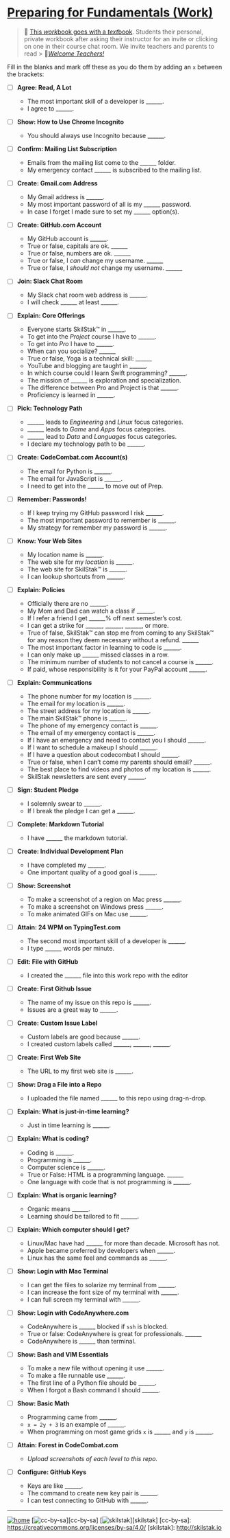 # [Preparing for Fundamentals (Work)](http://prep.skilstak.io)

> 💬 [This *work*book goes with a *text*book](http://prep.skilstak.io).
> Students their personal, private workbook after asking their
> instructor for an invite or clicking on one in their course chat
> room. We invite teachers and parents to read >  🍎[*Welcome
> Teachers!*]()

[*Welcom Teachers!*]: https://github.com/skilstak/prep/blob/gh-pages/teachers/README.md

Fill in the blanks and mark off these as you do them by adding an
`x` between the brackets:

- [ ] **Agree: Read, A Lot**

  * The most important skill of a developer is ______.
  * I agree to ______.

- [ ] **Show: How to Use Chrome Incognito**

  * You should always use Incognito because ______.

- [ ] **Confirm: Mailing List Subscription**

  * Emails from the mailing list come to the ______ folder.
  * My emergency contact ______ is subscribed to the mailing list.

- [ ] **Create: Gmail.com Address**

  * My Gmail address is ______.
  * My most important password of all is my ______ password.
  * In case I forget I made sure to set my ______ option(s).

- [ ] **Create: GitHub.com Account**

  * My GitHub account is ______.
  * True or false, capitals are ok. ______
  * True or false, numbers are ok. ______
  * True or false, I *can* change my username. ______
  * True or false, I *should not* change my username. ______

- [ ] **Join: Slack Chat Room**

  * My Slack chat room web address is ______.
  * I will check ______ at least ______.

- [ ] **Explain: Core Offerings**

  * Everyone starts SkilStak™ in ______.
  * To get into the *Project* course I have to ______.
  * To get into *Pro* I have to ______.
  * When can you socialize? ______ 
  * True or false, Yoga is a technical skill: ______
  * YouTube and blogging are taught in ______.
  * In which course could I learn Swift programming? ______.
  * The mission of ______ is exploration and specialization.
  * The difference between Pro and Project is that ______.
  * Proficiency is learned in ______.

- [ ] **Pick: Technology Path**

  * ______ leads to *Engineering* and *Linux* focus categories.
  * ______ leads to *Game* and *Apps* focus categories.
  * ______ lead to *Data* and *Languages* focus categories.
  * I declare my technology path to be ______.

- [ ] **Create: CodeCombat.com Account(s)**

  * The email for Python is ______.
  * The email for JavaScript is ______.
  * I need to get into the ______ to move out of Prep.

- [ ] **Remember: Passwords!**

  * If I keep trying my GitHub password I risk ______.
  * The most important password to remember is ______.
  * My strategy for remember my password is ______.

- [ ] **Know: Your Web Sites**

  * My location name is ______.
  * The web site for my *location* is ______.
  * The web site for SkilStak™ is ______.
  * I can lookup shortcuts from ______.

- [ ] **Explain: Policies**

  * Officially there are no ______.
  * My Mom and Dad can watch a class if ______.
  * If I refer a friend I get ______% off next semester’s cost.
  * I can get a strike for ______, ______, ______, or more.
  * True of false, SkilStak™ can stop me from coming to any SkilStak™
    for any reason they deem necessary without a refund.  ______
  * The most important factor in learning to code is ______.
  * I can only make up ______ missed classes in a row.
  * The minimum number of students to not cancel a course is ______.
  * If paid, whose responsibility is it for your PayPal account ______.

- [ ] **Explain: Communications**

  * The phone number for my location is ______.
  * The email for my location is ______.
  * The street address for my location is ______.
  * The main SkilStak™ phone is ______.
  * The phone of my emergency contact is ______.
  * The email of my emergency contact is ______.
  * If I have an emergency and need to contact you I should ______.
  * If I want to schedule a makeup I should ______.
  * If I have a question about codecombat I should ______.
  * True or false, when I can’t come my parents should email?  ______.
  * The best place to find videos and photos of my location is ______.
  * SkilStak newsletters are sent every ______.
  
- [ ] **Sign: Student Pledge**

  * I solemnly swear to ______.
  * If I break the pledge I can get a ______.

- [ ] **Complete: Markdown Tutorial**

  * I have ______ the markdown tutorial.

- [ ] **Create: Individual Development Plan**

  * I have completed my ______.
  * One important quality of a good goal is ______.

- [ ] **Show: Screenshot**

  * To make a screenshot of a region on Mac press ______.
  * To make a screenshot on Windows press ______.
  * To make animated GIFs on Mac use ______.

- [ ] **Attain: 24 WPM on TypingTest.com**

  * The second most important skill of a developer is ______.
  * I type ______ words per minute.


- [ ] **Edit: File with GitHub**

  * I created the ______ file into this work repo with the editor

- [ ] **Create: First Github Issue**

  * The name of my issue on this repo is ______.
  * Issues are a great way to ______.

- [ ] **Create: Custom Issue Label**

  * Custom labels are good because ______.
  * I created custom labels called ______, ______, ______.

- [ ] **Create: First Web Site**

  * The URL to my first web site is ______.

- [ ] **Show: Drag a File into a Repo**

  * I uploaded the file named ______ to this repo using drag-n-drop.

- [ ] **Explain: What is just-in-time learning?**

  * Just in time learning is ______.

- [ ] **Explain: What is coding?**

  * Coding is ______.
  * Programming is ______.
  * Computer science is ______.
  * True or False: HTML is a programming language. ______
  * One language with code that is not programming is ______.

- [ ] **Explain: What is organic learning?**

  * Organic means ______.
  * Learning should be tailored to fit ______.

- [ ] **Explain: Which computer should I get?**

  * Linux/Mac have had ______ for more than decade. Microsoft has not.
  * Apple became preferred by developers when ______.
  * Linux has the same feel and commands as ______.

- [ ] **Show: Login with Mac Terminal**

  * I can get the files to solarize my terminal from ______.
  * I can increase the font size of my terminal with ______.
  * I can full screen my terminal with ______.

- [ ] **Show: Login with CodeAnywhere.com**

  * CodeAnywhere is ______ blocked if `ssh` is blocked.
  * True or false: CodeAnywhere is great for professionals.  ______
  * CodeAnywhere is ______ than terminal.

- [ ] **Show: Bash and VIM Essentials**

  * To make a new file without opening it use ______.  
  * To make a file runnable use ______.  
  * The first line of a Python file should be ______.
  * When I forgot a Bash command I should ______.

- [ ] **Show: Basic Math**

  * Programming came from  ______.
  * `x = 2y + 3` is an example of ______.
  * When programming on most game grids `x` is ______ and `y` is ______.

- [ ] **Attain: Forest in CodeCombat.com**

  * *Upload screenshots of each level to this repo.*

- [ ] **Configure: GitHub Keys**

  * Keys are like ______.
  * The command to create new key pair is ______.
  * I can test connecting to GitHub with ______.

---
[![home](/assets/home-bw.png)](/README.md)
[![cc-by-sa](/assets/cc-by-sa.png)][cc-by-sa]
[![skilstak](/assets/skilstak-logo-bw.png)][skilstak]
[cc-by-sa]: https://creativecommons.org/licenses/by-sa/4.0/
[skilstak]: http://skilstak.io
